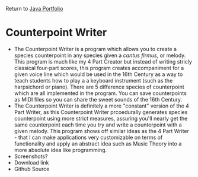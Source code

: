Return to [Java Portfolio](https://master10104.github.io/javaPortfolio.html)

# Counterpoint Writer
* The Counterpoint Writer is a program which allows you to create a species counterpoint in any species given a *cantus firmus*, or melody. This program is much like my 4 Part Creator but instead of writing stricly classical four-part scores, this program creates accompaniment for a given voice line which would be used in the 16th Century as a way to teach students how to play a a keyboard instrument (such as the harpsichord or piano). There are 5 difference species of counterpoint which are all implemented in the program. You can save counterpoints as MIDI files so you can share the sweet sounds of the 16th Century.
* The Counterpoint Writer is definitely a more "constant" version of the 4 Part Writer, as this Counterpoint Writer prcoedurally generates species counterpoint using more strict measures, assuring you'll nearly get the same counterpoint each time you try and write a counterpoint with a given melody. This program shows off similar ideas as the 4 Part Writer - that I can make applications very customizable on terms of functionality and apply an abstract idea such as Music Theory into a more absolute idea like programming.
* Screenshots?
* Download link
* Github Source